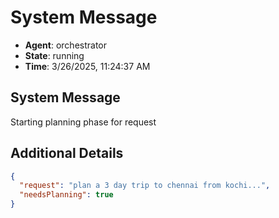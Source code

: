 # System Message

- **Agent**: orchestrator
- **State**: running
- **Time**: 3/26/2025, 11:24:37 AM

## System Message

Starting planning phase for request

## Additional Details

```json
{
  "request": "plan a 3 day trip to chennai from kochi...",
  "needsPlanning": true
}
```

